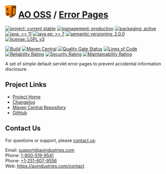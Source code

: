 # [<img src="ao-logo.png" alt="AO Logo" width="35" height="40">](https://github.com/ao-apps) [AO OSS](https://github.com/ao-apps/ao-oss) / [Error Pages](https://github.com/ao-apps/ao-error-pages)

[![project: current stable](https://oss.aoapps.com/ao-badges/project-current-stable.svg)](https://aoindustries.com/life-cycle#project-current-stable)
[![management: production](https://oss.aoapps.com/ao-badges/management-production.svg)](https://aoindustries.com/life-cycle#management-production)
[![packaging: active](https://oss.aoapps.com/ao-badges/packaging-active.svg)](https://aoindustries.com/life-cycle#packaging-active)  
[![java: &gt;= 11](https://oss.aoapps.com/ao-badges/java-11.svg)](https://docs.oracle.com/en/java/javase/11/)
[![java ee: &gt;= 7](https://oss.aoapps.com/ao-badges/javaee-7.svg)](https://docs.oracle.com/javaee/7/)
[![semantic versioning: 2.0.0](https://oss.aoapps.com/ao-badges/semver-2.0.0.svg)](http://semver.org/spec/v2.0.0.html)
[![license: LGPL v3](https://oss.aoapps.com/ao-badges/license-lgpl-3.0.svg)](https://www.gnu.org/licenses/lgpl-3.0)

[![Build](https://github.com/ao-apps/ao-error-pages/workflows/Build/badge.svg?branch=master)](https://github.com/ao-apps/ao-error-pages/actions?query=workflow%3ABuild)
[![Maven Central](https://maven-badges.herokuapp.com/maven-central/com.aoapps/ao-error-pages/badge.svg)](https://maven-badges.herokuapp.com/maven-central/com.aoapps/ao-error-pages)
[![Quality Gate Status](https://sonarcloud.io/api/project_badges/measure?branch=master&project=com.aoapps%3Aao-error-pages&metric=alert_status)](https://sonarcloud.io/dashboard?branch=master&id=com.aoapps%3Aao-error-pages)
[![Lines of Code](https://sonarcloud.io/api/project_badges/measure?branch=master&project=com.aoapps%3Aao-error-pages&metric=ncloc)](https://sonarcloud.io/component_measures?branch=master&id=com.aoapps%3Aao-error-pages&metric=ncloc)  
[![Reliability Rating](https://sonarcloud.io/api/project_badges/measure?branch=master&project=com.aoapps%3Aao-error-pages&metric=reliability_rating)](https://sonarcloud.io/component_measures?branch=master&id=com.aoapps%3Aao-error-pages&metric=Reliability)
[![Security Rating](https://sonarcloud.io/api/project_badges/measure?branch=master&project=com.aoapps%3Aao-error-pages&metric=security_rating)](https://sonarcloud.io/component_measures?branch=master&id=com.aoapps%3Aao-error-pages&metric=Security)
[![Maintainability Rating](https://sonarcloud.io/api/project_badges/measure?branch=master&project=com.aoapps%3Aao-error-pages&metric=sqale_rating)](https://sonarcloud.io/component_measures?branch=master&id=com.aoapps%3Aao-error-pages&metric=Maintainability)

A set of simple default servlet error pages to prevent accidental information disclosure.

## Project Links
* [Project Home](https://oss.aoapps.com/error-pages/)
* [Changelog](https://oss.aoapps.com/error-pages/changelog)
* [Maven Central Repository](https://central.sonatype.com/search?namespace=com.aoapps&q=a%3Aao-error-pages)
* [GitHub](https://github.com/ao-apps/ao-error-pages)

## Contact Us
For questions or support, please [contact us](https://aoindustries.com/contact):

Email: [support@aoindustries.com](mailto:support@aoindustries.com)  
Phone: [1-800-519-9541](tel:1-800-519-9541)  
Phone: [+1-251-607-9556](tel:+1-251-607-9556)  
Web: https://aoindustries.com/contact
